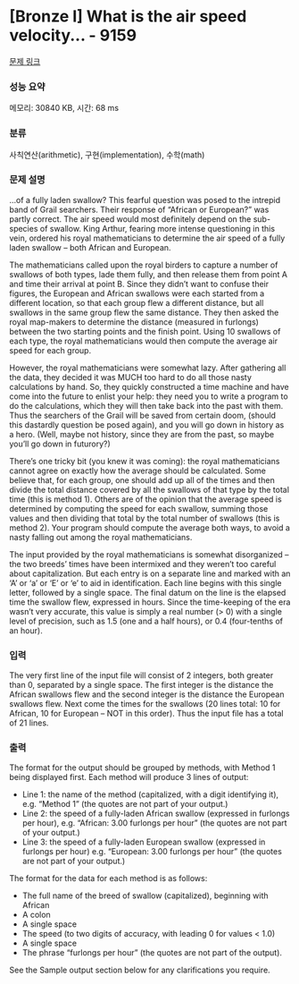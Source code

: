 # [Bronze I] What is the air speed velocity... - 9159 

[문제 링크](https://www.acmicpc.net/problem/9159) 

### 성능 요약

메모리: 30840 KB, 시간: 68 ms

### 분류

사칙연산(arithmetic), 구현(implementation), 수학(math)

### 문제 설명

<p>...of a fully laden swallow? This fearful question was posed to the intrepid band of Grail searchers. Their response of “African or European?” was partly correct. The air speed would most definitely depend on the sub-species of swallow. King Arthur, fearing more intense questioning in this vein, ordered his royal mathematicians to determine the air speed of a fully laden swallow – both African and European.</p>

<p>The mathematicians called upon the royal birders to capture a number of swallows of both types, lade them fully, and then release them from point A and time their arrival at point B. Since they didn’t want to confuse their figures, the European and African swallows were each started from a different location, so that each group flew a different distance, but all swallows in the same group flew the same distance. They then asked the royal map-makers to determine the distance (measured in furlongs) between the two starting points and the finish point. Using 10 swallows of each type, the royal mathematicians would then compute the average air speed for each group.</p>

<p>However, the royal mathematicians were somewhat lazy. After gathering all the data, they decided it was MUCH too hard to do all those nasty calculations by hand. So, they quickly constructed a time machine and have come into the future to enlist your help: they need you to write a program to do the calculations, which they will then take back into the past with them. Thus the searchers of the Grail will be saved from certain doom, (should this dastardly question be posed again), and you will go down in history as a hero. (Well, maybe not history, since they are from the past, so maybe you’ll go down in futurory?)</p>

<p>There’s one tricky bit (you knew it was coming): the royal mathematicians cannot agree on exactly how the average should be calculated. Some believe that, for each group, one should add up all of the times and then divide the total distance covered by all the swallows of that type by the total time (this is method 1). Others are of the opinion that the average speed is determined by computing the speed for each swallow, summing those values and then dividing that total by the total number of swallows (this is method 2). Your program should compute the average both ways, to avoid a nasty falling out among the royal mathematicians.</p>

<p>The input provided by the royal mathematicians is somewhat disorganized – the two breeds’ times have been intermixed and they weren’t too careful about capitalization. But each entry is on a separate line and marked with an ‘A’ or ‘a’ or ‘E’ or ‘e’ to aid in identification. Each line begins with this single letter, followed by a single space. The final datum on the line is the elapsed time the swallow flew, expressed in hours. Since the time-keeping of the era wasn’t very accurate, this value is simply a real number (> 0) with a single level of precision, such as 1.5 (one and a half hours), or 0.4 (four-tenths of an hour).</p>

### 입력 

 <p>The very first line of the input file will consist of 2 integers, both greater than 0, separated by a single space. The first integer is the distance the African swallows flew and the second integer is the distance the European swallows flew. Next come the times for the swallows (20 lines total: 10 for African, 10 for European – NOT in this order). Thus the input file has a total of 21 lines.</p>

<p> </p>

### 출력 

 <p>The format for the output should be grouped by methods, with Method 1 being displayed first. Each method will produce 3 lines of output:</p>

<ul>
	<li>Line 1: the name of the method (capitalized, with a digit identifying it), e.g. “Method 1” (the quotes are not part of your output.)</li>
	<li>Line 2: the speed of a fully-laden African swallow (expressed in furlongs per hour), e.g. “African: 3.00 furlongs per hour” (the quotes are not part of your output.)</li>
	<li>Line 3: the speed of a fully-laden European swallow (expressed in furlongs per hour) e.g. “European: 3.00 furlongs per hour” (the quotes are not part of your output.)</li>
</ul>

<p>The format for the data for each method is as follows:</p>

<ul>
	<li>The full name of the breed of swallow (capitalized), beginning with African</li>
	<li>A colon</li>
	<li>A single space</li>
	<li>The speed (to two digits of accuracy, with leading 0 for values < 1.0)</li>
	<li>A single space</li>
	<li>The phrase “furlongs per hour” (the quotes are not part of the output).</li>
</ul>

<p>See the Sample output section below for any clarifications you require.</p>


